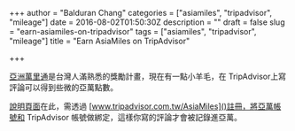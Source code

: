+++
author = "Balduran Chang"
categories = ["asiamiles", "tripadvisor", "mileage"]
date = 2016-08-02T01:50:30Z
description = ""
draft = false
slug = "earn-asiamiles-on-tripadvisor"
tags = ["asiamiles", "tripadvisor", "mileage"]
title = "Earn AsiaMiles on TripAdvisor"

+++


[亞洲萬里通](https://www.asiamiles.com)是台灣人滿熟悉的獎勵計畫，現在有一點小羊毛，在 TripAdvisor上寫評論可以得到些微的亞萬點數。

[說明頁面](https://www.asiamiles.com/am/zh/earn/travel/detail?refID=73d6998003bb3510VgnVCM62000007d21c39RCRD)在此，需透過 [www.tripadvisor.com.tw/AsiaMiles]()註冊，將亞萬帳號和 TripAdvisor 帳號做綁定，這樣你寫的評論才會被記錄進亞萬。

